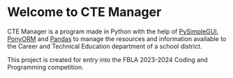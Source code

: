 # Welcome to CTE Manager

CTE Manager is a program made in Python with the help of [PySimpleGUI](https://pysimplegui.readthedocs.io/en/latest/), [PonyORM](https://ponyorm.org/) and [Pandas](https://pandas.pydata.org/) to manage the resources and information available to the Career and Technical Education department of a school district.

This project is created for entry into the FBLA 2023-2024 Coding and Programming competition.